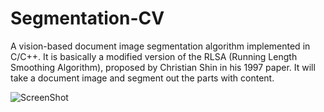 Segmentation-CV
===============

A vision-based document image segmentation algorithm implemented in C/C++.
It is basically a modified version of the RLSA (Running Length Smoothing Algorithm), proposed
by Christian Shin in his 1997 paper. It will take a document image and segment out the parts with
content.

![ScreenShot](https://dl.dropboxusercontent.com/u/10698125/for%20github/segmentation.png)
